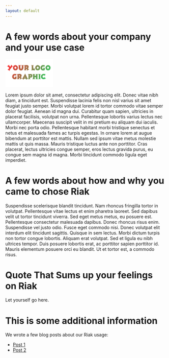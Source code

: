 ```yaml
---
layout: default
---
```




# A few words about your company and your use case

![sample logo](/images/logog.gif)

Lorem ipsum dolor sit amet, consectetur adipiscing elit. Donec vitae nibh diam, a tincidunt est. Suspendisse lacinia felis non nisl varius sit amet feugiat justo semper. Morbi volutpat lorem id tortor commodo vitae semper dolor feugiat. Aenean id magna dui. Curabitur quam sapien, ultricies in placerat facilisis, volutpat non urna. Pellentesque lobortis varius lectus nec ullamcorper. Maecenas suscipit velit in mi pretium eu aliquam dui iaculis. Morbi nec porta odio. Pellentesque habitant morbi tristique senectus et netus et malesuada fames ac turpis egestas. In ornare lorem at augue bibendum at porttitor est mattis. Nullam sed ipsum vitae metus molestie mattis ut quis massa. Mauris tristique luctus ante non porttitor. Cras placerat, lectus ultricies congue semper, eros lectus gravida purus, eu congue sem magna id magna. Morbi tincidunt commodo ligula eget imperdiet.

# A few words about how and why you came to chose Riak

Suspendisse scelerisque blandit tincidunt. Nam rhoncus fringilla tortor in volutpat. Pellentesque vitae lectus et enim pharetra laoreet. Sed dapibus velit ut tortor tincidunt viverra. Sed eget metus metus, eu posuere est. Pellentesque consectetur malesuada dapibus. Donec rhoncus risus enim. Suspendisse vel justo odio. Fusce eget commodo nisi. Donec volutpat elit interdum elit tincidunt sagittis. Quisque in sem lectus. Morbi dictum turpis non tortor congue lobortis. Aliquam erat volutpat. Sed et ligula eu nibh ultrices tempor. Duis posuere lobortis erat, ac porttitor sapien porttitor id. Mauris elementum posuere orci eu blandit. Ut et tortor est, a commodo risus.

# Quote That Sums up your feelings on Riak

Let yourself go here. 

# This is some additional information

We wrote a few blog posts about our Riak usage:

* [Post 1](#)
* [Post 2](#)
